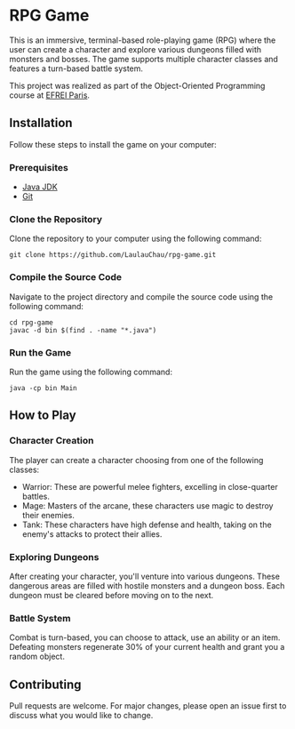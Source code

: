 # RPG Game
This is an immersive, terminal-based role-playing game (RPG) where the user can create a character and explore various dungeons filled with monsters and bosses. The game supports multiple character classes and features a turn-based battle system.

This project was realized as part of the Object-Oriented Programming course at [EFREI Paris](https://eng.efrei.fr/).

## Installation

Follow these steps to install the game on your computer:

### Prerequisites
- [Java JDK](https://www.oracle.com/java/technologies/downloads/)
- [Git](https://git-scm.com/downloads)

### Clone the Repository
Clone the repository to your computer using the following command:
```
git clone https://github.com/LaulauChau/rpg-game.git
```

### Compile the Source Code
Navigate to the project directory and compile the source code using the following command:
```
cd rpg-game
javac -d bin $(find . -name "*.java")
```

### Run the Game
Run the game using the following command:
```
java -cp bin Main
```

## How to Play

### Character Creation
The player can create a character choosing from one of the following classes:
- Warrior: These are powerful melee fighters, excelling in close-quarter battles.
- Mage: Masters of the arcane, these characters use magic to destroy their enemies.
- Tank: These characters have high defense and health, taking on the enemy's attacks to protect their allies.

### Exploring Dungeons
After creating your character, you'll venture into various dungeons. These dangerous areas are filled with hostile monsters and a dungeon boss. Each dungeon must be cleared before moving on to the next.

### Battle System
Combat is turn-based, you can choose to attack, use an ability or an item. Defeating monsters regenerate 30% of your current health and grant you a random object.

## Contributing
Pull requests are welcome. For major changes, please open an issue first to discuss what you would like to change.